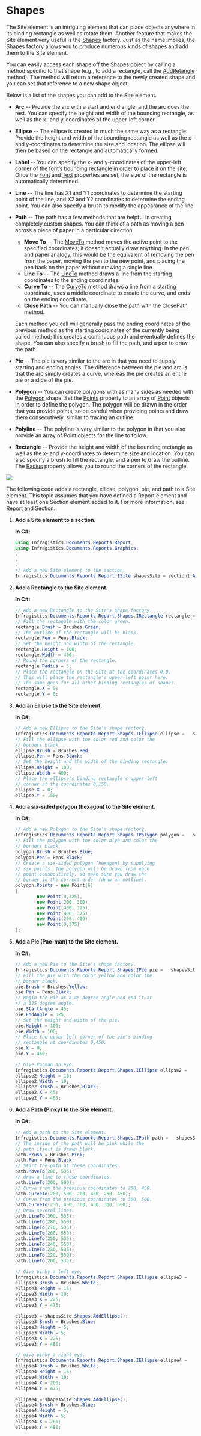 ﻿<!--
|metadata|
{
    "fileName": "documentengine-shapes",
    "controlName": "Infragistics Document Library",
    "tags": ["Formatting","Reporting","Resource Strings"]
}
|metadata|
-->

# Shapes
The Site element is an intriguing element that can place objects anywhere in its binding rectangle as well as rotate them. Another feature that makes the Site element very useful is the [Shapes](Infragistics.Web.Mvc.Documents.Reports~Infragistics.Documents.Reports.Report.Shapes.IShapes.html "Link to the Web API Reference Guide to the IShapes interface.") factory. Just as the name implies, the Shapes factory allows you to produce numerous kinds of shapes and add them to the Site element.

You can easily access each shape off the Shapes object by calling a method specific to that shape (e.g., to add a rectangle, call the [AddRetangle](Infragistics.Web.Mvc.Documents.Reports~Infragistics.Documents.Reports.Report.Shapes.IShapes~AddRectangle.html "Link to the Web API Reference Guide to the AddRectangle member.") method). The method will return a reference to the newly created shape and you can set that reference to a new shape object.

Below is a list of the shapes you can add to the Site element.

*   **Arc**&nbsp;-- Provide the arc with a start and end angle, and the arc does the rest. You can specify the height and width of the bounding rectangle, as well as the x- and y-coordinates of the upper-left corner.
*   **Ellipse**&nbsp;-- The ellipse is created in much the same way as a rectangle. Provide the height and width of the bounding rectangle as well as the x- and y-coordinates to determine the size and location. The ellipse will then be based on the rectangle and automatically formed.
*   **Label**&nbsp;-- You can specify the x- and y-coordinates of the upper-left corner of the font’s bounding rectangle in order to place it on the site. Once the [Font](Infragistics.Web.Mvc.Documents.Reports~Infragistics.Documents.Reports.Report.Shapes.ILabel~Font.html "Link to the Web API Reference Guide to the Font member.") and [Text](Infragistics.Web.Mvc.Documents.Reports~Infragistics.Documents.Reports.Report.Shapes.ILabel~Text.html "Link to the Web API Reference Guide to the Text member.") properties are set, the size of the rectangle is automatically determined.
*   **Line**&nbsp;-- The line has X1 and Y1 coordinates to determine the starting point of the line, and X2 and Y2 coordinates to determine the ending point. You can also specify a brush to modify the appearance of the line.
*   **Path**&nbsp;-- The path has a few methods that are helpful in creating completely custom shapes. You can think of a path as moving a pen across a piece of paper in a particular direction.
     *   **Move To** -- The [MoveTo](Infragistics.Web.Mvc.Documents.Reports~Infragistics.Documents.Reports.Report.Shapes.IPath~MoveTo.html "Link to the Web API Reference Guide to the MoveTo member.") method moves the active point to the specified coordinates; it doesn't actually draw anything. In the pen and paper analogy, this would be the equivalent of removing the pen from the paper, moving the pen to the new point, and placing the pen back on the paper without drawing a single line.
     *   **Line To** -- The [LineTo](Infragistics.Web.Mvc.Documents.Reports~Infragistics.Documents.Reports.Report.Shapes.IPath~LineTo.html "Link to the Web API Reference Guide to the LineTo member.") method draws a line from the starting coordinates to the ending coordinates.
     *   **Curve To** -- The [CurveTo](Infragistics.Web.Mvc.Documents.Reports~Infragistics.Documents.Reports.Report.Shapes.IPath~CurveTo.html "Link to the Web API Reference Guide to the CurveTo member.") method draws a line from a starting coordinate, uses a middle coordinate to create the curve, and ends on the ending coordinate.
     *   **Close Path** -- You can manually close the path with the [ClosePath](Infragistics.Web.Mvc.Documents.Reports~Infragistics.Documents.Reports.Report.Shapes.IPath~ClosePath.html "Link to the Web API Reference Guide to the ClosePath member.") method.

    Each method you call will generally pass the ending coordinates of the previous method as the starting coordinates of the currently being called method; this creates a continuous path and eventually defines the shape. You can also specify a brush to fill the path, and a pen to draw the path.

*   **Pie**&nbsp;-- The pie is very similar to the arc in that you need to supply starting and ending angles. The difference between the pie and arc is that the arc simply creates a curve, whereas the pie creates an entire pie or a slice of the pie.
*   **Polygon**&nbsp;-- You can create polygons with as many sides as needed with the [Polygon](Infragistics.Web.Mvc.Documents.Reports~Infragistics.Documents.Reports.Report.Shapes.IPolygon.html "Link to the Web API Reference Guide to the IPolygon interface.") shape. Set the [Points](Infragistics.Web.Mvc.Documents.Reports~Infragistics.Documents.Reports.Report.Shapes.IPolygon~Points.html "Link to the Web API Reference Guide to the Points member.") property to an array of [Point](Infragistics.Web.Mvc.Documents.Reports~Infragistics.Documents.Reports.Graphics.Point.html "Link to the Web API Reference Guide to the Point member.") objects in order to define the polygon. The polygon will be drawn in the order that you provide points, so be careful when providing points and draw them consecutively, similar to tracing an outline.
*   **Polyline**&nbsp;-- The polyline is very similar to the polygon in that you also provide an array of Point objects for the line to follow.
*   **Rectangle** -- Provide the height and width of the bounding rectangle as well as the x- and y-coordinates to determine size and location. You can also specify a brush to fill the rectangle, and a pen to draw the outline. The [Radius](Infragistics.Web.Mvc.Documents.Reports~Infragistics.Documents.Reports.Report.Shapes.IRectangle~Radius.html "Link to the Web API Reference Guide to the Radius member.") property allows you to round the corners of the rectangle.

![](images/DocumentEngine_Shapes_01.png)

The following code adds a rectangle, ellipse, polygon, pie, and path to a Site element. This topic assumes that you have defined a Report element and have at least one Section element added to it. For more information, see [Report](DocumentEngine-Report.html "Explains the report object available in document engine.") and [Section](DocumentEngine-Section.html "Explains the section element in document engine.").

1.  **Add a Site element to a section.**

    **In C#:**

    ```csharp
    using Infragistics.Documents.Reports.Report;
    using Infragistics.Documents.Reports.Graphics;
    .
    .
    .
    // Add a new Site element to the section.
    Infragistics.Documents.Reports.Report.ISite shapesSite = section1.AddSite();
    ```

2.  **Add a Rectangle to the Site element.**

    **In C#:**

    ```csharp
    // Add a new Rectangle to the Site's shape factory.
    Infragistics.Documents.Reports.Report.Shapes.IRectangle rectangle =   shapesSite.Shapes.AddRectangle();
    // Fill the rectangle with the color green.
    rectangle.Brush = Brushes.Green;
    // The outline of the rectangle will be black.
    rectangle.Pen = Pens.Black;
    // Set the height and width of the rectangle.
    rectangle.Height = 100;
    rectangle.Width = 400;
    // Round the corners of the rectangle.               
    rectangle.Radius = 5;
    // Place the rectangle on the Site at the coordinates 0,0.
    // This will place the rectangle's upper-left point here.
    // The same goes for all other binding rectangles of shapes.
    rectangle.X = 0;
    rectangle.Y = 0;
    ```

3.  **Add an Ellipse to the Site element.**

    **In C#:**

    ```csharp
    // Add a new Ellipse to the Site's shape factory.
    Infragistics.Documents.Reports.Report.Shapes.IEllipse ellipse =   shapesSite.Shapes.AddEllipse();
    // Fill the ellipse with the color red and color the 
    // borders black.
    ellipse.Brush = Brushes.Red;
    ellipse.Pen = Pens.Black;
    // Set the height and the width of the binding rectangle.
    ellipse.Height = 100;
    ellipse.Width = 400;
    // Place the ellipse's binding rectangle's upper-left
    // corner at the coordinates 0,150.
    ellipse.X = 0;
    ellipse.Y = 150;
    ```

4.  **Add a six-sided polygon (hexagon) to the Site element.**

    **In C#:**

    ```csharp
    // Add a new Polygon to the Site's shape factory.
    Infragistics.Documents.Reports.Report.Shapes.IPolygon polygon =   shapesSite.Shapes.AddPolygon();
    // Fill the polygon with the color blye and color the
    // borders black.
    polygon.Brush = Brushes.Blue;
    polygon.Pen = Pens.Black;
    // Create a six-sided polygon (hexagon) by supplying
    // six points. The polygon will be drawn from each
    // point consecutively, so make sure you draw the 
    // border in the correct order (draw an outline).
    polygon.Points = new Point[6]
    {
            new Point(0,325),
            new Point(200, 300),
            new Point(400, 325),
            new Point(400, 375),
            new Point(200, 400),
            new Point(0,375)
    };
    ```

5.  **Add a Pie (Pac-man) to the Site element.**

    **In C#:**

    ```csharp
    // Add a new Pie to the Site's shape factory.
    Infragistics.Documents.Reports.Report.Shapes.IPie pie =   shapesSite.Shapes.AddPie();
    // Fill the pie with the color yellow and color the
    // border black.
    pie.Brush = Brushes.Yellow;
    pie.Pen = Pens.Black;
    // Begin the Pie at a 45 degree angle and end it at
    // a 325 degree angle.
    pie.StartAngle = 45;
    pie.EndAngle = 325;
    // Set the height and width of the pie.
    pie.Height = 100;
    pie.Width = 100;
    // Place the upper-left corner of the pie's binding
    // rectangle at coordinates 0,450.
    pie.X = 0;
    pie.Y = 450;

    // Give Pacman an eye.
    Infragistics.Documents.Reports.Report.Shapes.IEllipse ellipse2 =   shapesSite.Shapes.AddEllipse();
    ellipse2.Height = 10;
    ellipse2.Width = 10;
    ellipse2.Brush = Brushes.Black;
    ellipse2.X = 45;
    ellipse2.Y = 465;
    ```

6.  **Add a Path (Pinky) to the Site element.**

    **In C#:**

    ```csharp
    // Add a path to the Site element.
    Infragistics.Documents.Reports.Report.Shapes.IPath path =   shapesSite.Shapes.AddPath();
    // The inside of the path will be pink while the
    // path itself is drawn black.
    path.Brush = Brushes.Pink;
    path.Pen = Pens.Black;
    // Start the path at these coordinates.
    path.MoveTo(200, 535);
    // draw a line to these coordinates.
    path.LineTo(200, 500);
    // Curve from the previous coordinates to 250, 450.
    path.CurveTo(200, 500, 200, 450, 250, 450);
    // Curve from the previous coordinates to 300, 500.
    path.CurveTo(250, 450, 300, 450, 300, 500);
    // Draw several lines.
    path.LineTo(300, 535);
    path.LineTo(280, 550);
    path.LineTo(270, 535);
    path.LineTo(260, 550);
    path.LineTo(250, 535);
    path.LineTo(240, 550);
    path.LineTo(230, 535);
    path.LineTo(220, 550);
    path.LineTo(200, 535);

    // Give pinky a left eye.
    Infragistics.Documents.Reports.Report.Shapes.IEllipse ellipse3 =   shapesSite.Shapes.AddEllipse();
    ellipse3.Brush = Brushes.White;
    ellipse3.Height = 15;
    ellipse3.Width = 10;
    ellipse3.X = 225;
    ellipse3.Y = 475;

    ellipse3 = shapesSite.Shapes.AddEllipse();
    ellipse3.Brush = Brushes.Blue;
    ellipse3.Height = 5;
    ellipse3.Width = 5;
    ellipse3.X = 225;
    ellipse3.Y = 480;

    // give pinky a right eye.
    Infragistics.Documents.Reports.Report.Shapes.IEllipse ellipse4 =   shapesSite.Shapes.AddEllipse();
    ellipse4.Brush = Brushes.White;
    ellipse4.Height = 15;
    ellipse4.Width = 10;
    ellipse4.X = 260;
    ellipse4.Y = 475;

    ellipse4 = shapesSite.Shapes.AddEllipse();
    ellipse4.Brush = Brushes.Blue;
    ellipse4.Height = 5;
    ellipse4.Width = 5;
    ellipse4.X = 260;
    ellipse4.Y = 480;
    ```